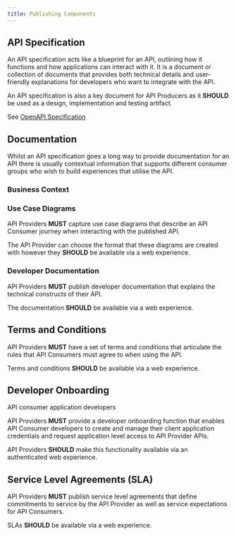 ```yaml
---
title: Publishing Components
---
```


## API Specification

An API specification acts like a blueprint for an API, outlining how it functions and how applications can interact with it. It is a document or collection of documents that provides both technical details and user-friendly explanations for developers who want to integrate with the API.

An API specification is also a key document for API Producers as it **SHOULD** be used as a design, implementation and testing artifact.

See [OpenAPI Specification](./OAS)

## Documentation

Whilst an API specification goes a long way to provide documentation for an API there is usually contextual information that supports different consumer groups who wish to build experiences that utilise the API.

### Business Context

### Use Case Diagrams

API Providers **MUST** capture use case diagrams that describe an API Consumer journey when interacting with the published API.

The API Provider can choose the format that these diagrams are created with however they **SHOULD** be available via a web experience.

### Developer Documentation

API Providers **MUST** publish developer documentation that explains the technical constructs of their API.

The documentation **SHOULD** be available via a web experience.

## Terms and Conditions

API Providers **MUST** have a set of terms and conditions that articulate the rules that API Consumers must agree to when using the API.

Terms and conditions **SHOULD** be available via a web experience.

## Developer Onboarding

API consumer application developers 

API Providers **MUST** provide a developer onboarding function that enables API Consumer developers to create and manage their client application credentials and request application level access to API Provider APIs.

API Providers **SHOULD** make this functionality available via an authenticated web experience.

## Service Level Agreements (SLA)

API Providers **MUST** publish service level agreements that define commitments to service by the API Provider as well as service expectations for API Consumers.

SLAs **SHOULD** be available via a web experience.
